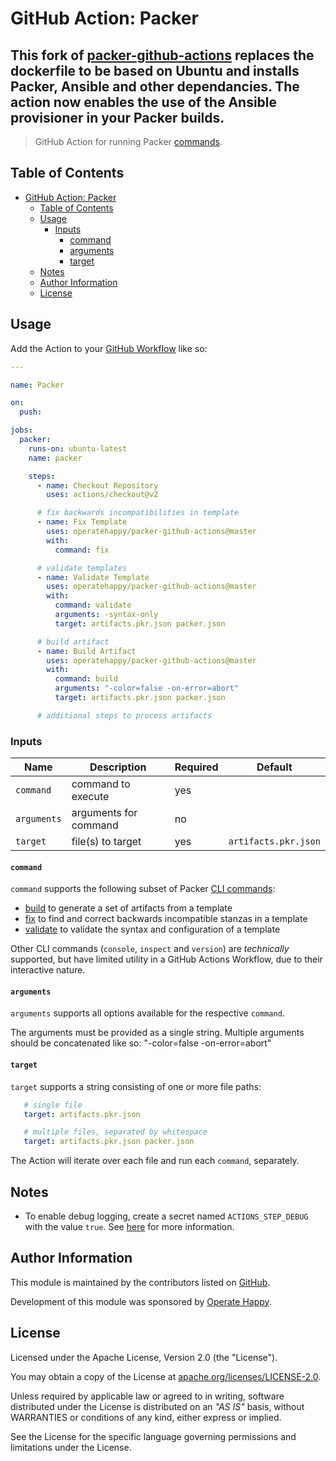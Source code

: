 # GitHub Action: Packer

## This fork of [packer-github-actions](https://github.com/operatehappy/packer-github-actions) replaces the dockerfile to be based on Ubuntu and installs Packer, Ansible and other dependancies. The action now enables the use of the Ansible provisioner in your Packer builds.

> GitHub Action for running Packer [commands](https://packer.io/docs/commands/index.html).

## Table of Contents

- [GitHub Action: Packer](#github-action-packer)
  - [Table of Contents](#table-of-contents)
  - [Usage](#usage)
    - [Inputs](#inputs)
      - [command](#command)
      - [arguments](#arguments)
      - [target](#target)
  - [Notes](#notes)
  - [Author Information](#author-information)
  - [License](#license)

## Usage

Add the Action to your [GitHub Workflow](https://help.github.com/en/actions/configuring-and-managing-workflows/configuring-a-workflow#creating-a-workflow-file) like so:

```yaml
---

name: Packer

on:
  push:

jobs:
  packer:
    runs-on: ubuntu-latest
    name: packer

    steps:
      - name: Checkout Repository
        uses: actions/checkout@v2

      # fix backwards incompatibilities in template
      - name: Fix Template
        uses: operatehappy/packer-github-actions@master
        with:
          command: fix

      # validate templates
      - name: Validate Template
        uses: operatehappy/packer-github-actions@master
        with:
          command: validate
          arguments: -syntax-only
          target: artifacts.pkr.json packer.json

      # build artifact
      - name: Build Artifact
        uses: operatehappy/packer-github-actions@master
        with:
          command: build
          arguments: "-color=false -on-error=abort"
          target: artifacts.pkr.json packer.json

      # additional steps to process artifacts
```

### Inputs

| Name        | Description           | Required | Default              |
|-------------|-----------------------|----------|----------------------|
| `command`   | command to execute    | yes      |                      |
| `arguments` | arguments for command | no       |                      |
| `target`    | file(s) to target     | yes      | `artifacts.pkr.json` |

#### `command`

`command` supports the following subset of Packer [CLI commands](https://packer.io/docs/commands/index.html):

- [build](https://packer.io/docs/commands/build.html) to generate a set of artifacts from a template
- [fix](https://packer.io/docs/commands/fix.html) to find and correct backwards incompatible stanzas in a template
- [validate](https://packer.io/docs/commands/validate.html) to validate the syntax and configuration of a template

Other CLI commands (`console`, `inspect` and `version`) are _technically_ supported, but have limited utility in a GitHub Actions Workflow, due to their interactive nature.

#### `arguments`

`arguments` supports all options available for the respective `command`.

The arguments must be provided as a single string. Multiple arguments should be concatenated like so: "-color=false -on-error=abort"

#### `target`

`target` supports a string consisting of one or more file paths:

 ```yaml
    # single file
    target: artifacts.pkr.json

    # multiple files, separated by whitespace
    target: artifacts.pkr.json packer.json
```

 The Action will iterate over each file and run each `command`, separately.

## Notes

- To enable debug logging, create a secret named `ACTIONS_STEP_DEBUG` with the value `true`. See [here](https://help.github.com/en/actions/reference/workflow-commands-for-github-actions#setting-a-debug-message) for more information.

## Author Information

This module is maintained by the contributors listed on [GitHub](https://github.com/operatehappy/packer-github-action/graphs/contributors).

Development of this module was sponsored by [Operate Happy](https://github.com/operatehappy).

## License

Licensed under the Apache License, Version 2.0 (the "License").

You may obtain a copy of the License at [apache.org/licenses/LICENSE-2.0](http://www.apache.org/licenses/LICENSE-2.0).

Unless required by applicable law or agreed to in writing, software distributed under the License is distributed on an _"AS IS"_ basis, without WARRANTIES or conditions of any kind, either express or implied.

See the License for the specific language governing permissions and limitations under the License.
